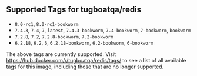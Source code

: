 ## Supported Tags for tugboatqa/redis

* `8.0-rc1`, `8.0-rc1-bookworm`
* `7.4.3`, `7.4`, `7`, `latest`, `7.4.3-bookworm`, `7.4-bookworm`, `7-bookworm`, `bookworm`
* `7.2.8`, `7.2`, `7.2.8-bookworm`, `7.2-bookworm`
* `6.2.18`, `6.2`, `6`, `6.2.18-bookworm`, `6.2-bookworm`, `6-bookworm`

The above tags are currently supported. Visit https://hub.docker.com/r/tugboatqa/redis/tags/ to see a list of all available tags for this image, including those that are no longer supported.

